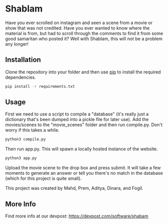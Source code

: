 # Shablam

Have you ever scrolled on instagram and seen a scene from a movie or show that was not credited. Have you ever wanted to know where the material is from, but had to scroll through the comments to find it from some good samaritan who posted it? Well with Shablam, this will not be a problem any longer!

## Installation

Clone the repository into your folder and then use [pip](https://pip.pypa.io/en/stable/) to install the required dependencies.

```bash
pip install -r requirements.txt
```

## Usage

First we need to use a script to compile a "database" (it's really just a dictionary that's been dumped into a pickle file for later use). Add the movies/scenes to the "movie_scenes" folder and then run compile.py. Don't worry if this takes a while. 

```bash
python3 compile.py
```

Then run app.py. This will spawn a locally hosted instance of the website.

```bash
python3 app.py
```

Upload the movie scene to the drop box and press submit. It will take a few moments to generate an answer or tell you there's no match in the database (which for this project is quite small).

This project was created by Mahd, Prem, Aditya, Dinara, and Fogil.

## More Info

Find more info at our devpost:
https://devpost.com/software/shabam
